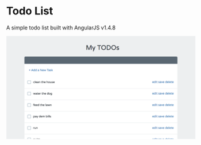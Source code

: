 # Todo List

A simple todo list built with AngularJS v1.4.8

![Todo List](https://github.com/RPeraltaJr/ng-todo-list/blob/master/img/screenshot.png)
